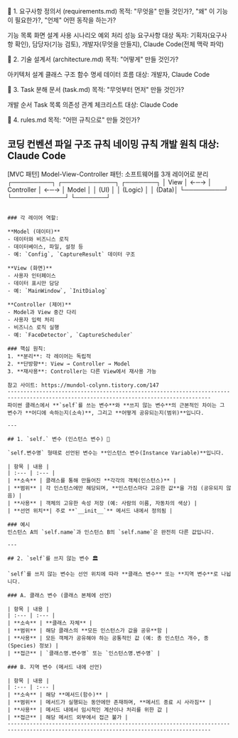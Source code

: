 📄 1. 요구사항 정의서 (requirements.md)
목적: "무엇을" 만들 것인가?, "왜" 이 기능이 필요한가?, "언제" 어떤 동작을 하는가?

기능 목록
화면 설계
사용 시나리오
예외 처리
성능 요구사항
대상 독자: 기획자(요구사항 확인), 담당자(기능 검토), 개발자(무엇을 만들지), Claude Code(전체 맥락 파악)

📄 2. 기술 설계서 (architecture.md)
목적: "어떻게" 만들 것인가?

아키텍처 설계
클래스 구조
함수 명세
데이터 흐름
대상: 개발자, Claude Code

📄 3. Task 분해 문서 (task.md)
목적: "무엇부터 먼저" 만들 것인가?

개발 순서
Task 목록
의존성 관계
체크리스트
대상: Claude Code

📄 4. rules.md
목적: "어떤 규칙으로" 만들 것인가?

코딩 컨벤션
파일 구조 규칙
네이밍 규칙
개발 원칙
대상: Claude Code
--------------------------------------------------------------------------------------------------------------------------------------
[MVC 패턴]
Model-View-Controller 패턴: 소프트웨어를 3개 레이어로 분리
┌─────────┐     ┌────────────┐     ┌───────┐
│  View   │ ←─→ │ Controller │ ←─→ │ Model │
│  (UI)   │     │  (Logic)   │     │ (Data)│
└─────────┘     └────────────┘     └───────┘
```

### 각 레이어 역할:

**Model (데이터)**
- 데이터와 비즈니스 로직
- 데이터베이스, 파일, 설정 등
- 예: `Config`, `CaptureResult` 데이터 구조

**View (화면)**
- 사용자 인터페이스
- 데이터 표시만 담당
- 예: `MainWindow`, `InitDialog`

**Controller (제어)**
- Model과 View 중간 다리
- 사용자 입력 처리
- 비즈니스 로직 실행
- 예: `FaceDetector`, `CaptureScheduler`

### 핵심 원칙:
1. **분리**: 각 레이어는 독립적
2. **단방향**: View → Controller → Model
3. **재사용**: Controller는 다른 View에서 재사용 가능

참고 사이트: https://mundol-colynn.tistory.com/147
--------------------------------------------------------------------------------------------------------------------------------------
파이썬 클래스에서 **`self`를 쓰는 변수**와 **쓰지 않는 변수**의 근본적인 차이는 그 변수가 **어디에 속하는지(소속)**, 그리고 **어떻게 공유되는지(범위)**입니다.

---

## 1. `self.` 변수 (인스턴스 변수) 👤

`self.변수명` 형태로 선언된 변수는 **인스턴스 변수(Instance Variable)**입니다.

| 항목 | 내용 |
| :--- | :--- |
| **소속** | 클래스를 통해 만들어진 **각각의 객체(인스턴스)** |
| **범위** | 각 인스턴스에만 해당되며, **인스턴스마다 고유한 값**을 가짐 (공유되지 않음) |
| **사용** | 객체의 고유한 속성 저장 (예: 사람의 이름, 자동차의 색상) |
| **선언 위치**| 주로 **`__init__`** 메서드 내에서 정의됨 |

### 예시
인스턴스 A의 `self.name`과 인스턴스 B의 `self.name`은 완전히 다른 값입니다.

---

## 2. `self`를 쓰지 않는 변수 🏛️

`self`를 쓰지 않는 변수는 선언 위치에 따라 **클래스 변수** 또는 **지역 변수**로 나뉩니다.

### A. 클래스 변수 (클래스 본체에 선언)

| 항목 | 내용 |
| :--- | :--- |
| **소속** | **클래스 자체** |
| **범위** | 해당 클래스의 **모든 인스턴스가 값을 공유**함 |
| **사용** | 모든 객체가 공유해야 하는 공통적인 값 (예: 총 인스턴스 개수, 종(Species) 정보) |
| **접근** | `클래스명.변수명` 또는 `인스턴스명.변수명` |

### B. 지역 변수 (메서드 내에 선언)

| 항목 | 내용 |
| :--- | :--- |
| **소속** | 해당 **메서드(함수)** |
| **범위** | 메서드가 실행되는 동안에만 존재하며, **메서드 종료 시 사라짐** |
| **사용** | 메서드 내에서 임시적인 계산이나 처리를 위한 값 |
| **접근** | 해당 메서드 외부에서 접근 불가 |
--------------------------------------------------------------------------------------------------------------------------------------